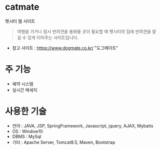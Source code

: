 # catmate
펫시터 웹 사이트
> 여행을 가거나 잠시 반려견을 돌봐줄 곳이 필요할 때 펫시터의 집에 반려견을 맡길 수 있게 이어주는 사이트입니다.
* 참고 사이트 : https://www.dogmate.co.kr/ "도그메이트"

# 주 기능
* 예약 시스템
* 실시간 메세지

# 사용한 기술
* 언어 : JAVA, JSP, SpringFramework, Javascript, jquery, AJAX, Mybatis
* OS : Window10
* DBMS : MySql
* 기타 : Apache Server, Tomcat8.5, Maven, Bootstrap